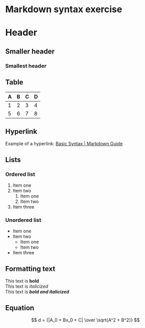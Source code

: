 # Markdown syntax exercise

# Header
## Smaller header
### Smallest header

## Table

| A | B | C | D |
|---|---|---|---|
| 1 | 2 | 3 | 4 |
| 5 | 6 | 7 | 8 |

## Hyperlink
Example of a hyperlink: [Basic Syntax | Markdown Guide](https://www.markdownguide.org/basic-syntax/)

## Lists

### Ordered list

1. Item one
2. Item two
    1. Item one
    2. Item two
3. Item three

### Unordered list

- Item one
- Item two
    - Item one
    - Item two
- Item three

## Formatting text

This text is **bold**  
This text is *italicized*  
This text is ***bold and italicized***

## Equation

$$ d = {|A_0 + Bx_0 + C| \over \sqrt{A^2 + B^2}} $$